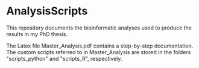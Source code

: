 # AnalysisScripts
This repository documents the bioinformatic analyses used to produce the results in my PhD thesis.

The Latex file Master_Analysis.pdf contains a step-by-step documentation. The custom scripts referred to in Master_Analysis are stored in the folders "scripts_python" and "scripts_R", respectively.
